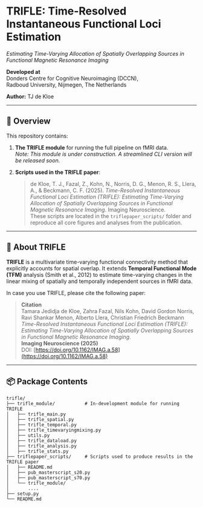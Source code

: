 # TRIFLE: Time-Resolved Instantaneous Functional Loci Estimation
*Estimating Time-Varying Allocation of Spatially Overlapping Sources in Functional Magnetic Resonance Imaging*

**Developed at**  
Donders Centre for Cognitive Neuroimaging (DCCN),  
Radboud University, Nijmegen, The Netherlands

**Author:** TJ de Kloe

---
## 🧠 Overview

This repository contains:

1. **The TRIFLE module** for running the full pipeline on fMRI data.  
   _Note: This module is under construction. A streamlined CLI version will be released soon._

2. **Scripts used in the TRIFLE paper**:  
   > de Kloe, T. J., Fazal, Z., Kohn, N., Norris, D. G., Menon, R. S., Llera, A., & Beckmann, C. F. (2025). *Time-Resolved Instantaneous Functional Loci Estimation (TRIFLE): Estimating Time-Varying Allocation of Spatially Overlapping Sources in Functional Magnetic Resonance Imaging*. Imaging Neuroscience.  
   > These scripts are located in the `triflepaper_scripts/` folder and reproduce all core figures and analyses from the publication.

---
## 🧠 About TRIFLE

**TRIFLE** is a multivariate time-varying functional connectivity method that explicitly accounts for spatial overlap. It extends **Temporal Functional Mode (TFM)** analysis (Smith et al., 2012) to estimate time-varying changes in the linear mixing of spatially and temporally independent sources in fMRI data.

In case you use TRIFLE, please cite the following paper:

> **Citation**\
> Tamara Jedidja de Kloe, Zahra Fazal, Nils Kohn, David Gordon Norris, Ravi Shankar Menon, Alberto Llera, Christian Friedrich Beckmann\
> *Time-Resolved Instantaneous Functional Loci Estimation (TRIFLE): Estimating Time-Varying Allocation of Spatially Overlapping Sources in Functional Magnetic Resonance Imaging*.\
> **Imaging Neuroscience (2025)**\
> DOI: [https://doi.org/10.1162/IMAG.a.58](https://doi.org/10.1162/IMAG.a.58)

---
## 📦 Package Contents

```
trifle/
├── trifle_module/           # In-development module for running TRIFLE
│   ├── trifle_main.py
│   ├── trifle_spatial.py
│   ├── trifle_temporal.py
│   ├── trifle_timevaryingmixing.py
│   ├── utils.py
│   ├── trifle_dataload.py
│   ├── trifle_analysis.py
│   ├── trifle_stats.py
├── triflepaper_scripts/     # Scripts used to produce results in the TRIFLE paper
│   ├── README.md
│   ├── pub_masterscript_s20.py
│   ├── pub_masterscript_s70.py
│   └── trifle_module/
│       .... 
├── setup.py           
└── README.md
```

